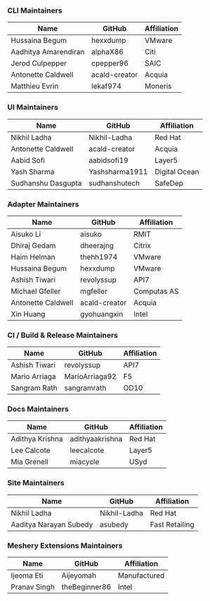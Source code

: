 ### CLI Maintainers

| Name                    | GitHub            | Affiliation |
| ----------------------- | ----------------- | ----------- |
| Hussaina Begum          | hexxdump          | VMware      |
| Aadhitya Amarendiran    | alphaX86          | Citi        |
| Jerod Culpepper         | cpepper96         | SAIC        |
| Antonette Caldwell      | acald-creator     | Acquia      |
| Matthieu Evrin          | lekaf974          | Moneris     |

### UI Maintainers

| Name                | GitHub                 | Affiliation |
| ------------------- | ---------------------- | --------------|
| Nikhil Ladha        | Nikhil-Ladha           | Red Hat       |
| Antonette Caldwell  | acald-creator          | Acquia        |
| Aabid Sofi          | aabidsofi19            | Layer5        |
| Yash Sharma         | Yashsharma1911         | Digital Ocean |
| Sudhanshu Dasgupta  | sudhanshutech          | SafeDep       |

### Adapter Maintainers

| Name                | GitHub        | Affiliation |
| ------------------- | ------------- | ----------- |
| Aisuko Li           | aisuko        | RMIT        |
| Dhiraj Gedam        | dheerajng     | Citrix      |
| Haim Helman         | thehh1974     | VMware      |
| Hussaina Begum      | hexxdump      | VMware      |
| Ashish Tiwari       | revolyssup    | API7        |
| Michael Gfeller     | mgfeller      | Computas AS |
| Antonette Caldwell  | acald-creator | Acquia      |
| Xin Huang           | gyohuangxin   | Intel       |

### CI / Build & Release Maintainers

| Name                  | GitHub             | Affiliation |
| --------------------- | ------------------ | ----------- |
| Ashish Tiwari         | revolyssup         | API7        |
| Mario Arriaga         | MarioArriaga92     | F5          |
| Sangram Rath          | sangramrath        | OD10        |

### Docs Maintainers

| Name              | GitHub          | Affiliation |
| ----------------- | --------------- | ----------- |
| Adithya Krishna   | adithyaakrishna | Red Hat     |
| Lee Calcote       | leecalcote      | Layer5      |
| Mia Grenell       | miacycle        | USyd        |

### Site Maintainers

| Name                    | GitHub       | Affiliation    |
| ----------------------  | -----------  | -------------- |
| Nikhil Ladha            | Nikhil-Ladha | Red Hat        |
| Aaditya Narayan Subedy  | asubedy      | Fast Retailing |

### Meshery Extensions Maintainers

| Name                    | GitHub         | Affiliation    |
| ----------------------  | -------------- | -------------- |
| Ijeoma Eti              | Aijeyomah      | Manufactured   |
| Pranav Singh            | theBeginner86  | Intel          |
